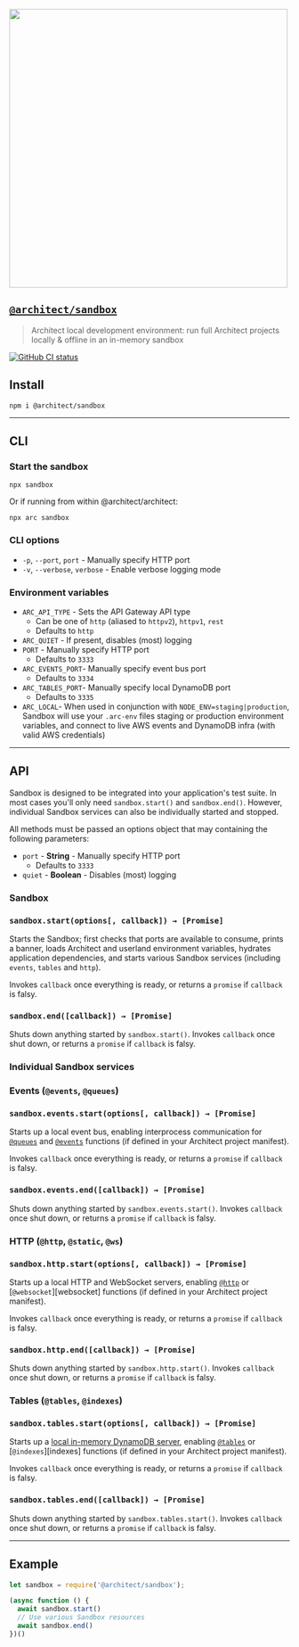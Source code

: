 [<img src="https://s3-us-west-2.amazonaws.com/arc.codes/architect-logo-500b@2x.png" width=500>](https://www.npmjs.com/package/@architect/sandbox)

## [`@architect/sandbox`](https://www.npmjs.com/package/@architect/sandbox)

> Architect local development environment: run full Architect projects locally & offline in an in-memory sandbox

[![GitHub CI status](https://github.com/architect/sandbox/workflows/Node%20CI/badge.svg)](https://github.com/architect/sandbox/actions?query=workflow%3A%22Node+CI%22)
<!-- [![codecov](https://codecov.io/gh/architect/sandbox/branch/master/graph/badge.svg)](https://codecov.io/gh/architect/sandbox) -->

## Install

```
npm i @architect/sandbox
```

---

## CLI

### Start the sandbox

```
npx sandbox
```

Or if running from within @architect/architect:

```
npx arc sandbox
```


### CLI options

- `-p`, `--port`, `port` - Manually specify HTTP port
- `-v`, `--verbose`, `verbose` - Enable verbose logging mode


### Environment variables

- `ARC_API_TYPE` - Sets the API Gateway API type
  - Can be one of `http` (aliased to `httpv2`), `httpv1`, `rest`
  - Defaults to `http`
- `ARC_QUIET` - If present, disables (most) logging
- `PORT` - Manually specify HTTP port
  - Defaults to `3333`
- `ARC_EVENTS_PORT`- Manually specify event bus port
  - Defaults to `3334`
- `ARC_TABLES_PORT`- Manually specify local DynamoDB port
  - Defaults to `3335`
- `ARC_LOCAL`- When used in conjunction with `NODE_ENV=staging|production`, Sandbox will use your `.arc-env` files staging or production environment variables, and connect to live AWS events and DynamoDB infra (with valid AWS credentials)

---

## API

Sandbox is designed to be integrated into your application's test suite. In most cases you'll only need `sandbox.start()` and `sandbox.end()`. However, individual Sandbox services can also be individually started and stopped.

All methods must be passed an options object that may containing the following parameters:
- `port` - **String** - Manually specify HTTP port
  - Defaults to `3333`
- `quiet` - **Boolean** - Disables (most) logging

### Sandbox

### `sandbox.start(options[, callback]) → [Promise]`

Starts the Sandbox; first checks that ports are available to consume, prints a banner, loads Architect and userland environment variables, hydrates application dependencies, and starts various Sandbox services (including `events`, `tables` and `http`).

Invokes `callback` once everything is ready, or returns a `promise` if `callback` is falsy.


### `sandbox.end([callback]) → [Promise]`

Shuts down anything started by `sandbox.start()`. Invokes `callback` once shut down, or returns a `promise` if `callback` is falsy.


### Individual Sandbox services

### Events (`@events`, `@queues`)

### `sandbox.events.start(options[, callback]) → [Promise]`

Starts up a local event bus, enabling interprocess communication for [`@queues`][queues] and [`@events`][events] functions (if defined in your Architect project manifest).

Invokes `callback` once everything is ready, or returns a `promise` if `callback` is falsy.


### `sandbox.events.end([callback]) → [Promise]`

Shuts down anything started by `sandbox.events.start()`. Invokes `callback` once shut down, or returns a `promise` if `callback` is falsy.


### HTTP (`@http`, `@static`, `@ws`)

### `sandbox.http.start(options[, callback]) → [Promise]`

Starts up a local HTTP and WebSocket servers, enabling [`@http`][http] or [`@websocket`][websocket] functions (if defined in your Architect project manifest).

Invokes `callback` once everything is ready, or returns a `promise` if `callback` is falsy.


### `sandbox.http.end([callback]) → [Promise]`

Shuts down anything started by `sandbox.http.start()`. Invokes `callback` once shut down, or returns a `promise` if `callback` is falsy.


### Tables (`@tables`, `@indexes`)

### `sandbox.tables.start(options[, callback]) → [Promise]`

Starts up a [local in-memory DynamoDB server](https://www.npmjs.com/package/dynalite), enabling [`@tables`][tables] or [`@indexes`][indexes] functions (if defined in your Architect project manifest).

Invokes `callback` once everything is ready, or returns a `promise` if `callback` is falsy.


### `sandbox.tables.end([callback]) → [Promise]`

Shuts down anything started by `sandbox.tables.start()`. Invokes `callback` once shut down, or returns a `promise` if `callback` is falsy.

---

## Example

```javascript
let sandbox = require('@architect/sandbox');

(async function () {
  await sandbox.start()
  // Use various Sandbox resources
  await sandbox.end()
})()
```

[events]: https://arc.codes/reference/arc/events
[http]: https://arc.codes/reference/arc/http
[queues]: https://arc.codes/reference/arc/queues
[tables]: https://arc.codes/reference/arc/tables
[ws]: https://arc.codes/reference/arc/ws
